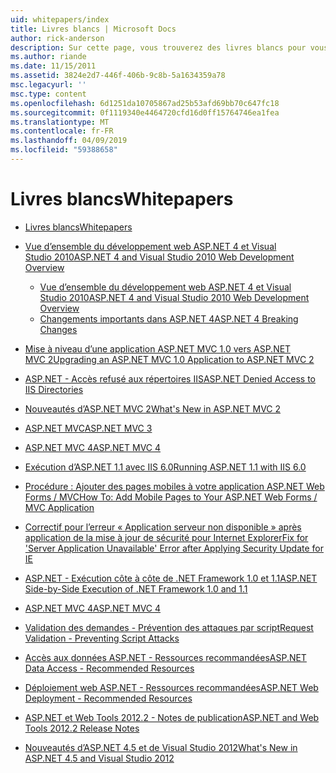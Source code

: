 ```yaml
---
uid: whitepapers/index
title: Livres blancs | Microsoft Docs
author: rick-anderson
description: Sur cette page, vous trouverez des livres blancs pour vous aider à installer et configurer ASP.NET et pour vous aider à écrire des applications ASP.NET sécurisées, rapides et flexibles.
ms.author: riande
ms.date: 11/15/2011
ms.assetid: 3824e2d7-446f-406b-9c8b-5a1634359a78
msc.legacyurl: ''
msc.type: content
ms.openlocfilehash: 6d1251da10705867ad25b53afd69bb70c647fc18
ms.sourcegitcommit: 0f1119340e4464720cfd16d0ff15764746ea1fea
ms.translationtype: MT
ms.contentlocale: fr-FR
ms.lasthandoff: 04/09/2019
ms.locfileid: "59388658"
---
```

# <a name="whitepapers"></a><span data-ttu-id="f8c2a-103">Livres blancs</span><span class="sxs-lookup"><span data-stu-id="f8c2a-103">Whitepapers</span></span>

- [<span data-ttu-id="f8c2a-104">Livres blancs</span><span class="sxs-lookup"><span data-stu-id="f8c2a-104">Whitepapers</span></span>](overview.md)
- [<span data-ttu-id="f8c2a-105">Vue d’ensemble du développement web ASP.NET 4 et Visual Studio 2010</span><span class="sxs-lookup"><span data-stu-id="f8c2a-105">ASP.NET 4 and Visual Studio 2010 Web Development Overview</span></span>](aspnet4/index.md)

    - [<span data-ttu-id="f8c2a-106">Vue d’ensemble du développement web ASP.NET 4 et Visual Studio 2010</span><span class="sxs-lookup"><span data-stu-id="f8c2a-106">ASP.NET 4 and Visual Studio 2010 Web Development Overview</span></span>](aspnet4/overview.md)
    - [<span data-ttu-id="f8c2a-107">Changements importants dans ASP.NET 4</span><span class="sxs-lookup"><span data-stu-id="f8c2a-107">ASP.NET 4 Breaking Changes</span></span>](aspnet4/breaking-changes.md)
- [<span data-ttu-id="f8c2a-108">Mise à niveau d’une application ASP.NET MVC 1.0 vers ASP.NET MVC 2</span><span class="sxs-lookup"><span data-stu-id="f8c2a-108">Upgrading an ASP.NET MVC 1.0 Application to ASP.NET MVC 2</span></span>](aspnet-mvc2-upgrade-notes.md)
- [<span data-ttu-id="f8c2a-109">ASP.NET - Accès refusé aux répertoires IIS</span><span class="sxs-lookup"><span data-stu-id="f8c2a-109">ASP.NET Denied Access to IIS Directories</span></span>](denied-access-to-iis-directories.md)
- [<span data-ttu-id="f8c2a-110">Nouveautés d’ASP.NET MVC 2</span><span class="sxs-lookup"><span data-stu-id="f8c2a-110">What's New in ASP.NET MVC 2</span></span>](what-is-new-in-aspnet-mvc.md)
- [<span data-ttu-id="f8c2a-111">ASP.NET MVC</span><span class="sxs-lookup"><span data-stu-id="f8c2a-111">ASP.NET MVC 3</span></span>](mvc3-release-notes.md)
- [<span data-ttu-id="f8c2a-112">ASP.NET MVC 4</span><span class="sxs-lookup"><span data-stu-id="f8c2a-112">ASP.NET MVC 4</span></span>](mvc4-beta-release-notes.md)
- [<span data-ttu-id="f8c2a-113">Exécution d’ASP.NET 1.1 avec IIS 6.0</span><span class="sxs-lookup"><span data-stu-id="f8c2a-113">Running ASP.NET 1.1 with IIS 6.0</span></span>](aspnet-and-iis6.md)
- [<span data-ttu-id="f8c2a-114">Procédure : Ajouter des pages mobiles à votre application ASP.NET Web Forms / MVC</span><span class="sxs-lookup"><span data-stu-id="f8c2a-114">How To: Add Mobile Pages to Your ASP.NET Web Forms / MVC Application</span></span>](add-mobile-pages-to-your-aspnet-web-forms-mvc-application.md)
- [<span data-ttu-id="f8c2a-115">Correctif pour l’erreur « Application serveur non disponible » après application de la mise à jour de sécurité pour Internet Explorer</span><span class="sxs-lookup"><span data-stu-id="f8c2a-115">Fix for 'Server Application Unavailable' Error after Applying Security Update for IE</span></span>](ms03-32-issue.md)
- [<span data-ttu-id="f8c2a-116">ASP.NET - Exécution côte à côte de .NET Framework 1.0 et 1.1</span><span class="sxs-lookup"><span data-stu-id="f8c2a-116">ASP.NET Side-by-Side Execution of .NET Framework 1.0 and 1.1</span></span>](side-by-side-with-10.md)
- [<span data-ttu-id="f8c2a-117">ASP.NET MVC 4</span><span class="sxs-lookup"><span data-stu-id="f8c2a-117">ASP.NET MVC 4</span></span>](mvc4-release-notes.md)
- [<span data-ttu-id="f8c2a-118">Validation des demandes - Prévention des attaques par script</span><span class="sxs-lookup"><span data-stu-id="f8c2a-118">Request Validation - Preventing Script Attacks</span></span>](request-validation.md)
- [<span data-ttu-id="f8c2a-119">Accès aux données ASP.NET - Ressources recommandées</span><span class="sxs-lookup"><span data-stu-id="f8c2a-119">ASP.NET Data Access - Recommended Resources</span></span>](aspnet-data-access-content-map.md)
- [<span data-ttu-id="f8c2a-120">Déploiement web ASP.NET - Ressources recommandées</span><span class="sxs-lookup"><span data-stu-id="f8c2a-120">ASP.NET Web Deployment - Recommended Resources</span></span>](aspnet-web-deployment-content-map.md)
- [<span data-ttu-id="f8c2a-121">ASP.NET et Web Tools 2012.2 - Notes de publication</span><span class="sxs-lookup"><span data-stu-id="f8c2a-121">ASP.NET and Web Tools 2012.2 Release Notes</span></span>](aspnet-and-web-tools-20122-release-notes.md)
- [<span data-ttu-id="f8c2a-122">Nouveautés d’ASP.NET 4.5 et de Visual Studio 2012</span><span class="sxs-lookup"><span data-stu-id="f8c2a-122">What's New in ASP.NET 4.5 and Visual Studio 2012</span></span>](whats-new-in-aspnet-45-and-visual-studio-2012.md)
